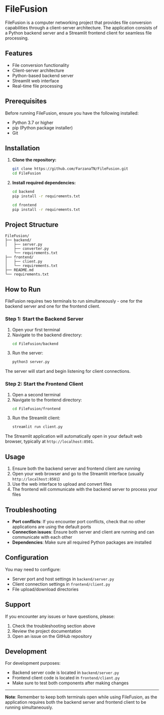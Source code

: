 # FileFusion

FileFusion is a computer networking project that provides file conversion capabilities through a client-server architecture. The application consists of a Python backend server and a Streamlit frontend client for seamless file processing.

## Features

- File conversion functionality
- Client-server architecture
- Python-based backend server
- Streamlit web interface
- Real-time file processing

## Prerequisites

Before running FileFusion, ensure you have the following installed:

- Python 3.7 or higher
- pip (Python package installer)
- Git

## Installation

1. **Clone the repository:**
   ```bash
   git clone https://github.com/FarzanaTN/FileFusion.git
   cd FileFusion
   ```

2. **Install required dependencies:**
   ```bash
   cd backend
   pip install -r requirements.txt
   ```
   ```bash
   cd frontend
   pip install -r requirements.txt
   ```

   

## Project Structure

```
FileFusion/
├── backend/
│   ├── server.py
    ├── converter.py
    └── requirements.txt
├── frontend/
│   ├── client.py
│   └── requirements.txt
├── README.md
└── requirements.txt
```

## How to Run

FileFusion requires two terminals to run simultaneously - one for the backend server and one for the frontend client.

### Step 1: Start the Backend Server

1. Open your first terminal
2. Navigate to the backend directory:
   ```bash
   cd FileFusion/backend
   ```
3. Run the server:
   ```bash
   python3 server.py
   ```

The server will start and begin listening for client connections.

### Step 2: Start the Frontend Client

1. Open a second terminal
2. Navigate to the frontend directory:
   ```bash
   cd FileFusion/frontend
   ```
3. Run the Streamlit client:
   ```bash
   streamlit run client.py
   ```

The Streamlit application will automatically open in your default web browser, typically at `http://localhost:8501`.

## Usage

1. Ensure both the backend server and frontend client are running
2. Open your web browser and go to the Streamlit interface (usually `http://localhost:8501`)
3. Use the web interface to upload and convert files
4. The frontend will communicate with the backend server to process your files

## Troubleshooting

- **Port conflicts**: If you encounter port conflicts, check that no other applications are using the default ports
- **Connection issues**: Ensure both server and client are running and can communicate with each other
- **Dependencies**: Make sure all required Python packages are installed

## Configuration

You may need to configure:
- Server port and host settings in `backend/server.py`
- Client connection settings in `frontend/client.py`
- File upload/download directories



## Support

If you encounter any issues or have questions, please:
1. Check the troubleshooting section above
2. Review the project documentation
3. Open an issue on the GitHub repository

## Development

For development purposes:
- Backend server code is located in `backend/server.py`
- Frontend client code is located in `frontend/client.py`
- Make sure to test both components after making changes

---

**Note**: Remember to keep both terminals open while using FileFusion, as the application requires both the backend server and frontend client to be running simultaneously.